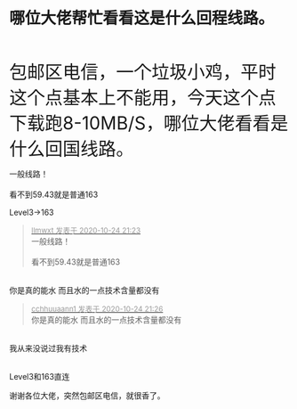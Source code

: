 # 哪位大佬帮忙看看这是什么回程线路。


<img id="aimg_Z6ZuM" onclick="zoom(this, this.src, 0, 0, 0)" class="zoom" src="https://s1.ax1x.com/2020/10/24/BZWOOA.jpg" onmouseover="img_onmouseoverfunc(this)" onload="thumbImg(this)" border="0" alt="" /><br />
<br />
<br />
<font size="6">包邮区电信，一个垃圾小鸡，平时这个点基本上不能用，今天这个点下载跑8-10MB/S，哪位大佬看看是什么回国线路。</font>

一般线路！<br />
<br />
看不到59.43就是普通163

Level3-&gt;163

<div class="quote"><blockquote><font size="2"><a href="https://www.hostloc.com/forum.php?mod=redirect&amp;goto=findpost&amp;pid=9347706&amp;ptid=758103" target="_blank"><font color="#999999">llmwxt 发表于 2020-10-24 21:23</font></a></font><br />
一般线路！<br />
<br />
看不到59.43就是普通163</blockquote></div><br />
你是真的能水 而且水的一点技术含量都没有

<div class="quote"><blockquote><font size="2"><a href="https://www.hostloc.com/forum.php?mod=redirect&amp;goto=findpost&amp;pid=9347721&amp;ptid=758103" target="_blank"><font color="#999999">cchhuuaann1 发表于 2020-10-24 21:26</font></a></font><br />
你是真的能水 而且水的一点技术含量都没有</blockquote></div><br />
我从来没说过我有技术<br />
<br />
<img src="static/image/smiley/default/lol.gif" smilieid="12" border="0" alt="" />

Level3和163直连

谢谢各位大佬，突然包邮区电信，就很香了。
